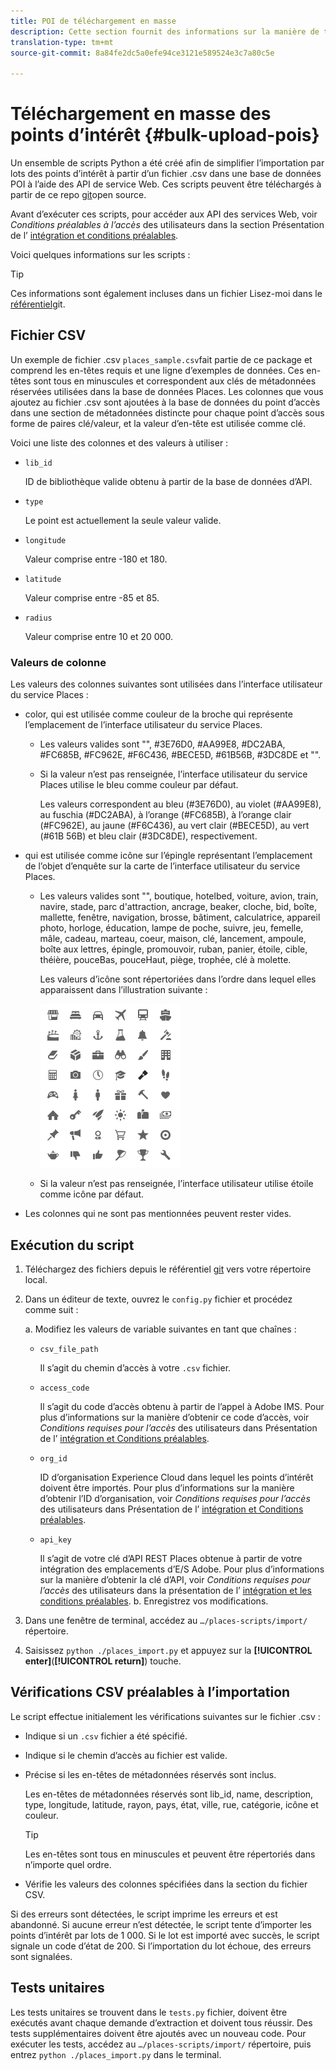 ```yaml
---
title: POI de téléchargement en masse
description: Cette section fournit des informations sur la manière de télécharger en masse vos points d’intérêt.
translation-type: tm+mt
source-git-commit: 8a84fe2dc5a0efe94ce3121e589524e3c7a80c5e

---
```



# Téléchargement en masse des points d’intérêt {#bulk-upload-pois}

Un ensemble de scripts Python a été créé afin de simplifier l’importation par lots des points d’intérêt à partir d’un fichier .csv dans une base de données POI à l’aide des API de service Web. Ces scripts peuvent être téléchargés à partir de ce repo [git](https://github.com/adobe/places-scripts)open source.

Avant d’exécuter ces scripts, pour accéder aux API des services Web, voir *Conditions préalables à l’accès* des utilisateurs dans la section Présentation de l’ [intégration et conditions préalables](/help/web-service-api/adobe-i-o-integration.md).

Voici quelques informations sur les scripts :

>[!TIP]
>
>Ces informations sont également incluses dans un fichier Lisez-moi dans le [référentiel](https://github.com/adobe/places-scripts)git.

## Fichier CSV

Un exemple de fichier .csv `places_sample.csv`fait partie de ce package et comprend les en-têtes requis et une ligne d’exemples de données. Ces en-têtes sont tous en minuscules et correspondent aux clés de métadonnées réservées utilisées dans la base de données Places. Les colonnes que vous ajoutez au fichier .csv sont ajoutées à la base de données du point d’accès dans une section de métadonnées distincte pour chaque point d’accès sous forme de paires clé/valeur, et la valeur d’en-tête est utilisée comme clé.

Voici une liste des colonnes et des valeurs à utiliser :

* `lib_id`

   ID de bibliothèque valide obtenu à partir de la base de données d’API.

* `type`

   Le point est actuellement la seule valeur valide.

* `longitude`

   Valeur comprise entre -180 et 180.

* `latitude`

   Valeur comprise entre -85 et 85.

* `radius`

   Valeur comprise entre 10 et 20 000.

### Valeurs de colonne

Les valeurs des colonnes suivantes sont utilisées dans l’interface utilisateur du service Places :

* color, qui est utilisée comme couleur de la broche qui représente l’emplacement de l’interface utilisateur du service Places.
   * Les valeurs valides sont &quot;&quot;, #3E76D0, #AA99E8, #DC2ABA, #FC685B, #FC962E, #F6C436, #BECE5D, #61B56B, #3DC8DE et &quot;&quot;.
   * Si la valeur n’est pas renseignée, l’interface utilisateur du service Places utilise le bleu comme couleur par défaut.

      Les valeurs correspondent au bleu (#3E76D0), au violet (#AA99E8), au fuschia (#DC2ABA), à l’orange (#FC685B), à l’orange clair (#FC962E), au jaune (#F6C436), au vert clair (#BECE5D), au vert (#61B 56B) et bleu clair (#3DC8DE), respectivement.

* qui est utilisée comme icône sur l’épingle représentant l’emplacement de l’objet d’enquête sur la carte de l’interface utilisateur du service Places.

   * Les valeurs valides sont &quot;&quot;, boutique, hotelbed, voiture, avion, train, navire, stade, parc d&#39;attraction, ancrage, beaker, cloche, bid, boîte, mallette, fenêtre, navigation, brosse, bâtiment, calculatrice, appareil photo, horloge, éducation, lampe de poche, suivre, jeu, femelle, mâle, cadeau, marteau, coeur, maison, clé, lancement, ampoule, boîte aux lettres, épingle, promouvoir, ruban, panier, étoile, cible, théière, pouceBas, pouceHaut, piège, trophée, clé à molette.

      Les valeurs d’icône sont répertoriées dans l’ordre dans lequel elles apparaissent dans l’illustration suivante :

      ![icônes dans l’interface utilisateur](/help/assets/UI_icons.png)

   * Si la valeur n’est pas renseignée, l’interface utilisateur utilise étoile comme icône par défaut.

* Les colonnes qui ne sont pas mentionnées peuvent rester vides.

## Exécution du script

1. Téléchargez des fichiers depuis le référentiel [git](https://github.com/adobe/places-scripts) vers votre répertoire local.
1. Dans un éditeur de texte, ouvrez le `config.py` fichier et procédez comme suit :

   a. Modifiez les valeurs de variable suivantes en tant que chaînes :

   * `csv_file_path`

      Il s’agit du chemin d’accès à votre `.csv` fichier.

   * `access_code`

      Il s’agit du code d’accès obtenu à partir de l’appel à Adobe IMS. Pour plus d’informations sur la manière d’obtenir ce code d’accès, voir *Conditions requises pour l’accès* des utilisateurs dans Présentation de l’ [intégration et Conditions préalables](/help/web-service-api/adobe-i-o-integration.md).

   * `org_id`

      ID d’organisation Experience Cloud dans lequel les points d’intérêt doivent être importés. Pour plus d’informations sur la manière d’obtenir l’ID d’organisation, voir *Conditions requises pour l’accès* des utilisateurs dans Présentation de l’ [intégration et Conditions préalables](/help/web-service-api/adobe-i-o-integration.md).

   * `api_key`

      Il s’agit de votre clé d’API REST Places obtenue à partir de votre intégration des emplacements d’E/S Adobe. Pour plus d’informations sur la manière d’obtenir la clé d’API, voir *Conditions requises pour l’accès* des utilisateurs dans la présentation de l’ [intégration et les conditions préalables](/help/web-service-api/adobe-i-o-integration.md).
   b. Enregistrez vos modifications.

1. Dans une fenêtre de terminal, accédez au `…/places-scripts/import/` répertoire.
1. Saisissez `python ./places_import.py` et appuyez sur la **[!UICONTROL enter]**(**[!UICONTROL return]**) touche.


## Vérifications CSV préalables à l’importation

Le script effectue initialement les vérifications suivantes sur le fichier .csv :

* Indique si un `.csv` fichier a été spécifié.
* Indique si le chemin d’accès au fichier est valide.
* Précise si les en-têtes de métadonnées réservés sont inclus.

   Les en-têtes de métadonnées réservés sont lib_id, name, description, type, longitude, latitude, rayon, pays, état, ville, rue, catégorie, icône et couleur.

   >[!TIP]
   >
   >Les en-têtes sont tous en minuscules et peuvent être répertoriés dans n’importe quel ordre.

* Vérifie les valeurs des colonnes spécifiées dans la section du fichier CSV.

Si des erreurs sont détectées, le script imprime les erreurs et est abandonné. Si aucune erreur n’est détectée, le script tente d’importer les points d’intérêt par lots de 1 000. Si le lot est importé avec succès, le script signale un code d’état de 200. Si l’importation du lot échoue, des erreurs sont signalées.

## Tests unitaires

Les tests unitaires se trouvent dans le `tests.py` fichier, doivent être exécutés avant chaque demande d’extraction et doivent tous réussir. Des tests supplémentaires doivent être ajoutés avec un nouveau code. Pour exécuter les tests, accédez au `…/places-scripts/import/` répertoire, puis entrez `python ./places_import.py` dans le terminal.
